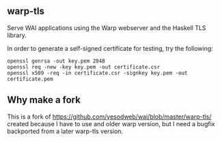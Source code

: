 ## warp-tls

Serve WAI applications using the Warp webserver and the Haskell TLS library.

In order to generate a self-signed certificate for testing, try the following:

    openssl genrsa -out key.pem 2048
    openssl req -new -key key.pem -out certificate.csr
    openssl x509 -req -in certificate.csr -signkey key.pem -out certificate.pem

## Why make a fork

This is a fork of https://github.com/yesodweb/wai/blob/master/warp-tls/
created because I have to use and older warp version,
but I need a bugfix backported from a later warp-tls version.
